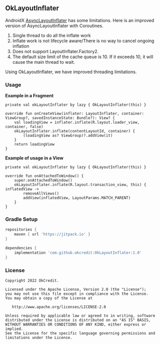 ## OkLayoutInflater

AndroidX [AsyncLayoutInflater](https://developer.android.com/reference/androidx/asynclayoutinflater/view/AsyncLayoutInflater)
has some limitations. Here is an improved version of AsyncLayoutInflater with Coroutines.

1. Single thread to do all the inflate work
2. Inflate work is not lifecycle aware/There is no way to cancel ongoing inflation
3. Does not support LayoutInflater.Factory2.
4. The default size limit of the cache queue is 10. If it exceeds 10, it will cause the main thread
   to wait.

Using OkLayoutInflater, we have improved threading limitations.

### Usage

**Example in a Fragment**

```
private val okLayoutInflater by lazy { OkLayoutInflater(this) }

override fun onCreateView(inflater: LayoutInflater, container: ViewGroup?, savedInstanceState: Bundle?): View? {
    val loadingView = inflater.inflate(R.layout.loader_view, container, false)
    okLayoutInflater.inflate(contentLayoutId, container) {
        (loadingView as? ViewGroup)?.addView(it)
    }
    return loadingView
}
```

**Example of usage in a View**

```
private val okLayoutInflater by lazy { OkLayoutInflater(this) }

override fun onAttachedToWindow() {
    super.onAttachedToWindow()
    okLayoutInflater.inflate(R.layout.transaction_view, this) { inflatedView ->
        removeAllViews()
        addView(inflatedView, LayoutParams.MATCH_PARENT)
    }
}
```

### Gradle Setup

```gradle
repositories {
    maven { url 'https://jitpack.io' }
}

dependencies {
    implementation 'com.github.okcredit:OkLayoutInflater:1.0'
}
```

### License

    Copyright 2022 OkCredit.

    Licensed under the Apache License, Version 2.0 (the "License");
    you may not use this file except in compliance with the License.
    You may obtain a copy of the License at

       http://www.apache.org/licenses/LICENSE-2.0

    Unless required by applicable law or agreed to in writing, software
    distributed under the License is distributed on an "AS IS" BASIS,
    WITHOUT WARRANTIES OR CONDITIONS OF ANY KIND, either express or implied.
    See the License for the specific language governing permissions and
    limitations under the License.
